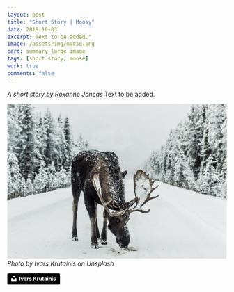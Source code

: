 ```yaml
---
layout: post
title: "Short Story | Moosy"
date: 2019-10-03
excerpt: Text to be added."
image: /assets/img/moose.png
card: summary_large_image
tags: [short story, moose]
work: true
comments: false
---
```

*A short story by Roxanne Joncas*
Text to be added.

![Moose](/assets/img/moose.png)
*Photo by Ivars Krutainis on Unsplash*

<a style="background-color:black;color:white;text-decoration:none;padding:4px 6px;font-family:-apple-system, BlinkMacSystemFont, &quot;San Francisco&quot;, &quot;Helvetica Neue&quot;, Helvetica, Ubuntu, Roboto, Noto, &quot;Segoe UI&quot;, Arial, sans-serif;font-size:12px;font-weight:bold;line-height:1.2;display:inline-block;border-radius:3px" href="https://unsplash.com/@krutainis?utm_medium=referral&amp;utm_campaign=photographer-credit&amp;utm_content=creditBadge" target="_blank" rel="noopener noreferrer" title="Download free do whatever you want high-resolution photos from Ivars Krutainis"><span style="display:inline-block;padding:2px 3px"><svg xmlns="http://www.w3.org/2000/svg" style="height:12px;width:auto;position:relative;vertical-align:middle;top:-2px;fill:white" viewBox="0 0 32 32"><title>unsplash-logo</title><path d="M10 9V0h12v9H10zm12 5h10v18H0V14h10v9h12v-9z"></path></svg></span><span style="display:inline-block;padding:2px 3px">Ivars Krutainis</span></a>
